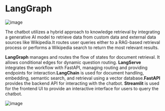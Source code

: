 # LangGraph
   ![image](https://github.com/user-attachments/assets/377a1ef9-5e39-40d5-9b6a-51849888996a)   

The chatbot utilizes a hybrid approach to knowledge retrieval by integrating a generative AI model to retrieve data from custom data and external data sources like Wikipedia.​It routes user queries either to a RAG-based retrieval process or performs a Wikipedia search to return the most relevant results.


**LangGraph** manages and routes the flow of states for document retrieval. It allows conditional edges for dynamic question routing.​
**LangServe** integrates the workflow with FastAPI, managing routing and providing endpoints for interaction.​
**LangChain** is used for document handling, embedding, semantic search, and retrieval using a vector database.​
**FastAPI** provides the backend API for interacting with the chatbot.​
**Streamlit** is used for the frontend UI to provide an interactive interface for users to query the chatbot.


![image](https://github.com/user-attachments/assets/000d707b-791a-4977-8e7f-ef483b4435ac)


      


